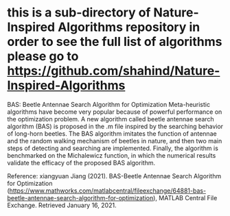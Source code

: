 # this is a sub-directory of Nature-Inspired Algorithms repository in order to see the full list of algorithms please go to https://github.com/shahind/Nature-Inspired-Algorithms

BAS: Beetle Antennae Search Algorithm for Optimization
Meta-heuristic algorithms have become very popular because of powerful performance on the optimization problem. A new algorithm called beetle antennae search algorithm (BAS) is proposed in the .m file inspired by the searching behavior of long-horn beetles. The BAS algorithm imitates the function of antennae and the random walking mechanism of beetles in nature, and then two main steps of detecting and searching are implemented. Finally, the algorithm is benchmarked on the Michalewicz function, in which the numerical results validate the efficacy of the proposed BAS algorithm.

Reference: 
xiangyuan Jiang (2021). BAS-Beetle Antennae Search Algorithm for Optimization (https://www.mathworks.com/matlabcentral/fileexchange/64881-bas-beetle-antennae-search-algorithm-for-optimization), MATLAB Central File Exchange. Retrieved January 16, 2021.
